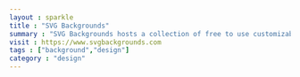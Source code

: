 ```yaml
---
layout : sparkle
title : "SVG Backgrounds"
summary : "SVG Backgrounds hosts a collection of free to use customizable SVG-based repeating backgrounds for websites and blogs."
visit : https://www.svgbackgrounds.com
tags : ["background","design"]
category : "design"
---
```


